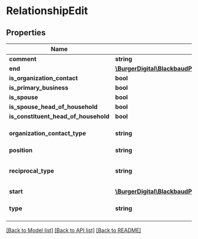 # RelationshipEdit

## Properties
Name | Type | Description | Notes
------------ | ------------- | ------------- | -------------
**comment** | **string** | The comment on the relationship. | [optional] 
**end** | [**\BurgerDigital\BlackbaudPhpSdk\BurgerDigital\BlackbaudPhpSdk\Models\FuzzyDate**](FuzzyDate.md) |  | [optional] 
**is_organization_contact** | **bool** | Indicates whether the related individual represents the organization as a contact. Only applies to relationships between organizations and individuals. | [optional] 
**is_primary_business** | **bool** | Indicates whether the related organization is the individual&#x27;s primary business. Only applies to relationships between organizations and individuals. | [optional] 
**is_spouse** | **bool** | Indicates whether the related constituent is the constituent&#x27;s spouse. Only applies to relationships between individuals. | [optional] 
**is_spouse_head_of_household** | **bool** | Indicates whether the spouse constituent is the head household. Only applies to spousal relationships between individuals. | [optional] 
**is_constituent_head_of_household** | **bool** | Indicates whether the constituent is the head of household. Only applies to spousal relationships between individuals. | [optional] 
**organization_contact_type** | **string** | Provides context for interactions with the related individual who represents the organization as a contact. Available values are the entries in the &lt;a href&#x3D;\&quot;https://developer.sky.blackbaud.com/docs/services/56b76470069a0509c8f1c5b3/operations/ListOrganizationContactTypes\&quot;&gt;&lt;b&gt;Contact Types&lt;/b&gt;&lt;/a&gt; table. Only applies to relationships between organizations and individuals. | [optional] 
**position** | **string** | The individual&#x27;s position in the organization. Only applies to relationships between organizations and individuals. Character limit: 50. | [optional] 
**reciprocal_type** | **string** | Describes the constituent&#x27;s relationship to the related constituent. For example, in a relationship between a male constituent and a female sibling, the reciprocal relationship type would be brother. Available values are the entries in the &lt;a href&#x3D;\&quot;https://developer.sky.blackbaud.com/docs/services/56b76470069a0509c8f1c5b3/operations/ListRelationshipTypes\&quot;&gt;&lt;b&gt;Relationships&lt;/b&gt;&lt;/a&gt; table. | [optional] 
**start** | [**\BurgerDigital\BlackbaudPhpSdk\BurgerDigital\BlackbaudPhpSdk\Models\FuzzyDate**](FuzzyDate.md) |  | [optional] 
**type** | **string** | The type of relation that the relationship represents. Available values are the entries in the &lt;a href&#x3D;\&quot;https://developer.sky.blackbaud.com/docs/services/56b76470069a0509c8f1c5b3/operations/ListRelationshipTypes\&quot;&gt;&lt;b&gt;Relationships&lt;/b&gt;&lt;/a&gt; table. | [optional] 

[[Back to Model list]](../../README.md#documentation-for-models) [[Back to API list]](../../README.md#documentation-for-api-endpoints) [[Back to README]](../../README.md)

